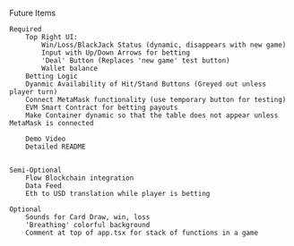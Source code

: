 Future Items

    Required
        Top Right UI: 
            Win/Loss/BlackJack Status (dynamic, disappears with new game)
            Input with Up/Down Arrows for betting
            'Deal' Button (Replaces 'new game' test button)
            Wallet balance
        Betting Logic
        Dyanmic Availability of Hit/Stand Buttons (Greyed out unless player turn)
        Connect MetaMask functionality (use temporary button for testing)
        EVM Smart Contract for betting payouts
        Make Container dynamic so that the table does not appear unless MetaMask is connected

        Demo Video
        Detailed README


    Semi-Optional
        Flow Blockchain integration
        Data Feed
        Eth to USD translation while player is betting

    Optional
        Sounds for Card Draw, win, loss
        'Breathing' colorful background
        Comment at top of app.tsx for stack of functions in a game